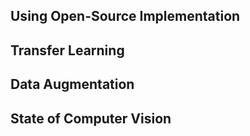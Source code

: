 ## Using Open-Source Implementation

## Transfer Learning

## Data Augmentation

## State of Computer Vision